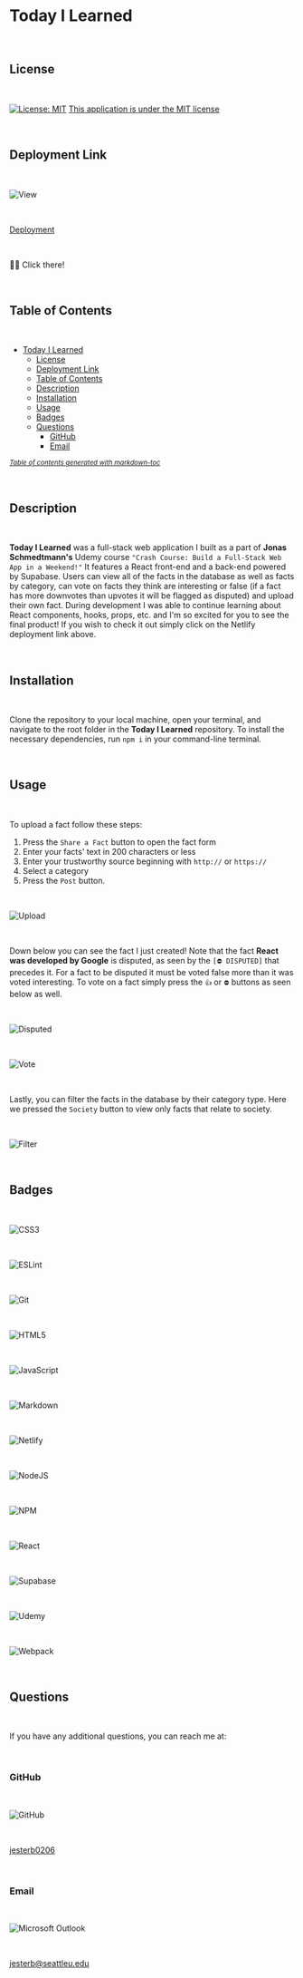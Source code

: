 # Today I Learned

<br>

## License

<br>

[![License: MIT](https://img.shields.io/badge/License-MIT-yellow.svg)](https://opensource.org/licenses/MIT)
[This application is under the MIT license](https://opensource.org/licenses/MIT)

<br>

## Deployment Link

<br>

![View](assets/view.png)

<br>

[Deployment](https://today-i-learned-0206.netlify.app/)

<br>

☝🏻 Click there!

<br>

## Table of Contents

<br>

- [Today I Learned](#today-i-learned)
  - [License](#license)
  - [Deployment Link](#deployment-link)
  - [Table of Contents](#table-of-contents)
  - [Description](#description)
  - [Installation](#installation)
  - [Usage](#usage)
  - [Badges](#badges)
  - [Questions](#questions)
    - [GitHub](#github)
    - [Email](#email)

<small><i><a href='http://ecotrust-canada.github.io/markdown-toc/'>Table of contents generated with markdown-toc</a></i></small>

<br>

## Description

<br>

**Today I Learned** was a full-stack web application I built as a part of **Jonas Schmedtmann's** Udemy course `"Crash Course: Build a Full-Stack Web App in a Weekend!"` It features a React front-end and a back-end powered by Supabase. Users can view all of the facts in the database as well as facts by category, can vote on facts they think are interesting or false (if a fact has more downvotes than upvotes it will be flagged as disputed) and upload their own fact. During development I was able to continue learning about React components, hooks, props, etc. and I'm so excited for you to see the final product! If you wish to check it out simply click on the Netlify deployment link above.

<br>

## Installation

<br>

Clone the repository to your local machine, open your terminal, and navigate to the root folder in the **Today I Learned** repository. To install the necessary dependencies, run `npm i` in your command-line terminal.

<br>

## Usage

<br>

To upload a fact follow these steps:

1. Press the `Share a Fact` button to open the fact form
2. Enter your facts' text in 200 characters or less
3. Enter your trustworthy source beginning with `http://` or `https://`
4. Select a category
5. Press the `Post` button.

<br>

![Upload](assets/upload.png)

<br>

Down below you can see the fact I just created! Note that the fact **React was developed by Google** is disputed, as seen by the `[⛔️ DISPUTED]` that precedes it. For a fact to be disputed it must be voted false more than it was voted interesting. To vote on a fact simply press the `👍` or `⛔️` buttons as seen below as well.

<br>

![Disputed](assets/disputed.png)

<br>

![Vote](assets/vote.png)

<br>

Lastly, you can filter the facts in the database by their category type. Here we pressed the `Society` button to view only facts that relate to society.

<br>

![Filter](assets/filter.png)

<br>

## Badges

<br>

![CSS3](https://img.shields.io/badge/css3-%231572B6.svg?style=for-the-badge&logo=css3&logoColor=white)

<br>

![ESLint](https://img.shields.io/badge/ESLint-4B3263?style=for-the-badge&logo=eslint&logoColor=white)

<br>

![Git](https://img.shields.io/badge/git-%23F05033.svg?style=for-the-badge&logo=git&logoColor=white)

<br>

![HTML5](https://img.shields.io/badge/html5-%23E34F26.svg?style=for-the-badge&logo=html5&logoColor=white)

<br>

![JavaScript](https://img.shields.io/badge/javascript-%23323330.svg?style=for-the-badge&logo=javascript&logoColor=%23F7DF1E)

<br>

![Markdown](https://img.shields.io/badge/markdown-%23000000.svg?style=for-the-badge&logo=markdown&logoColor=white)

<br>

![Netlify](https://img.shields.io/badge/netlify-%23000000.svg?style=for-the-badge&logo=netlify&logoColor=#00C7B7)

<br>

![NodeJS](https://img.shields.io/badge/node.js-6DA55F?style=for-the-badge&logo=node.js&logoColor=white)

<br>

![NPM](https://img.shields.io/badge/NPM-%23000000.svg?style=for-the-badge&logo=npm&logoColor=white)

<br>

![React](https://img.shields.io/badge/react-%2320232a.svg?style=for-the-badge&logo=react&logoColor=%2361DAFB)

<br>

![Supabase](https://img.shields.io/badge/Supabase-3ECF8E?style=for-the-badge&logo=supabase&logoColor=white)

<br>

![Udemy](https://img.shields.io/badge/Udemy-A435F0?style=for-the-badge&logo=Udemy&logoColor=white)

<br>

![Webpack](https://img.shields.io/badge/webpack-%238DD6F9.svg?style=for-the-badge&logo=webpack&logoColor=black)

<br>

## Questions

<br>

If you have any additional questions, you can reach me at:

<br>

### GitHub

<br>

![GitHub](https://img.shields.io/badge/GitHub-100000?style=for-the-badge&logo=github&logoColor=white)

<br>

[jesterb0206](https://www.github.com/jesterb0206)

<br>

### Email

<br>

![Microsoft Outlook](https://img.shields.io/badge/Microsoft_Outlook-0078D4?style=for-the-badge&logo=microsoft-outlook&logoColor=white)

<br>

jesterb@seattleu.edu

<br>

